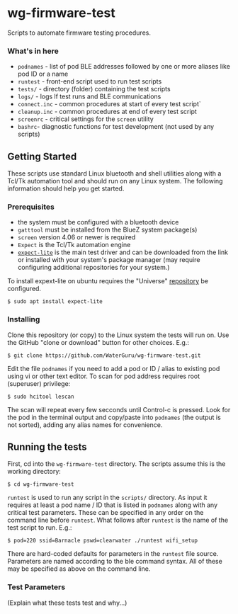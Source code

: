 # wg-firmware-test

Scripts to automate firmware testing procedures. 

### What's in here

* ```podnames``` - list of pod BLE addresses followed by one or more aliases like pod ID or a name
* ```runtest```  - front-end script used to run test scripts
* ```tests/``` - directory (folder) containing the test scripts
* ```logs/``` - logs lf test runs and BLE communications
* ```connect.inc``` - common procedures at start of every test script`
* ```cleanup.inc``` - common procedures at end of every test script
* ```screenrc``` - critical settings for the ```screen``` utility
* ```bashrc```- diagnostic functions for test development (not used by any scripts)

## Getting Started

These scripts use standard Linux bluetooth and shell utilities along with a Tcl/Tk automation tool and should run on any Linux system. The following information should help you get started.

### Prerequisites

* the system must be configured with a bluetooth device
* ```gatttool``` must be installed from the BlueZ system package(s)
* ```screen``` version 4.06 or newer is required
* ```Expect``` is the Tcl/Tk automation engine
* [```expect-lite```](http://expect-lite.sourceforge.net/expect-lite_install.html) is the main test driver and can be downloaded from the link or installed with your system's package manager (may require configuring additional repositories for your system.) 

To install expext-lite on ubuntu requires the "Universe" [repository](https://help.ubuntu.com/community/Repositories#Managing_Repositories) be configured. 

```
$ sudo apt install expect-lite
```
### Installing

Clone this repository (or copy) to the Linux system the tests will run on. Use the GitHub "clone or download" button for other choices. E.g.: 

```
$ git clone https://github.com/WaterGuru/wg-firmware-test.git
```

Edit the file ```podnames``` if you need to add a pod or ID / alias to existing pod using vi or other text editor. To scan for pod address requires root (superuser) privilege:

```
$ sudo hcitool lescan
```

The scan will repeat every few secconds until Control-c is pressed. Look for the pod in the terminal output and copy/paste into ```podnames``` (the output is not sorted), adding any alias names for convenience.

## Running the tests

First, cd into the ```wg-firmware-test``` directory. The scripts assume this is the working directory:

```
$ cd wg-firmware-test
```

```runtest``` is used to run any script in the ```scripts/``` directory. As input it requires at least a pod name / ID that is listed in ```podnames``` along with any critical test parameters. These can be specified in any order on the command line before ```runtest```. What follows after ```runtest``` is the name of the test script to run. E.g.:

```
$ pod=220 ssid=Barnacle pswd=clearwater ./runtest wifi_setup
```

There are hard-coded defaults for parameters in the ```runtest``` file source. Parameters are named according to the ble command syntax. All of these may be specified as above on the command line.


### Test Parameters

(Explain what these tests test and why...)

